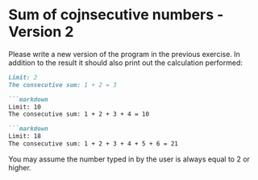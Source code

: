 
# Sum of cojnsecutive numbers - Version 2

Please write a new version of the program in the previous exercise. In addition to the result it should also print out the calculation performed:

```markdown
Limit: 2
The consecutive sum: 1 + 2 = 3

```markdown
Limit: 10
The consecutive sum: 1 + 2 + 3 + 4 = 10

```markdown
Limit: 18
The consecutive sum: 1 + 2 + 3 + 4 + 5 + 6 = 21
```

You may assume the number typed in by the user is always equal to 2 or higher.
